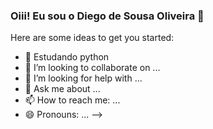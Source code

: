 ### Oiii! Eu sou o Diego de Sousa Oliveira 👋


Here are some ideas to get you started:


- 🌱 Estudando python
- 👯 I’m looking to collaborate on ...
- 🤔 I’m looking for help with ...
- 💬 Ask me about ...
- 📫 How to reach me: ...
- 😄 Pronouns: ...
-->
